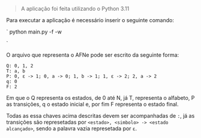> A aplicação foi feita utilizando o Python 3.11

Para executar a aplicação é necessário inserir o seguinte comando:

`
python main.py -f <arquivo do AFNe> -w <a palavra que deseja testar>

`

O arquivo que representa o AFNe pode ser escrito da seguinte forma:

```
Q: 0, 1, 2
T: a, b
P: 0, ε -> 1; 0, a -> 0; 1, b -> 1; 1, ε -> 2; 2, a -> 2  
q: 0
F: 2
```

Em que o Q representa os estados, de 0 até N, já T, representa o alfabeto, P as transições, q o estado inicial e, por fim F representa o estado final.

Todas as essa chaves acima descritas devem ser acompanhadas de `:`, já as transições são represetadas por `<estado>, <simbolo> -> <estado alcançado>`, sendo a palavra vazia represetada por `ε`. 
